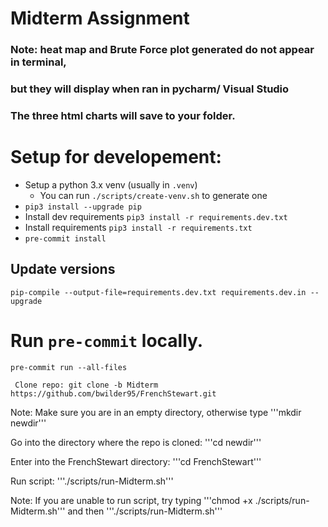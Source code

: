 # Midterm Assignment
### Note: heat map and Brute Force plot generated do not appear in terminal,
### but they will display when ran in pycharm/ Visual Studio

### The three html charts will save to your folder. 
# Setup for developement:

- Setup a python 3.x venv (usually in `.venv`)
  - You can run `./scripts/create-venv.sh` to generate one
- `pip3 install --upgrade pip`
- Install dev requirements `pip3 install -r requirements.dev.txt`
- Install requirements `pip3 install -r requirements.txt`
- `pre-commit install`

## Update versions

`pip-compile --output-file=requirements.dev.txt requirements.dev.in --upgrade`

# Run `pre-commit` locally.

`pre-commit run --all-files`

```
 Clone repo: git clone -b Midterm https://github.com/bwilder95/FrenchStewart.git
```

Note: Make sure you are in an empty directory, otherwise type '''mkdir newdir'''

Go into the directory where the repo is cloned: '''cd newdir'''

Enter into the FrenchStewart directory: '''cd FrenchStewart'''

Run script: '''./scripts/run-Midterm.sh'''

Note: If you are unable to run script, try typing '''chmod +x ./scripts/run-Midterm.sh'''
and then '''./scripts/run-Midterm.sh'''


